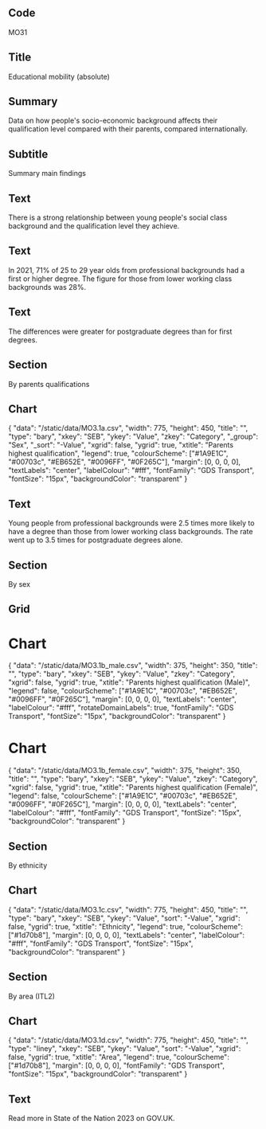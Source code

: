 ## Code
MO31

## Title
Educational mobility (absolute)

## Summary
Data on how people's socio-economic background affects their qualification level compared with their parents, compared internationally.

## Subtitle
Summary main findings

## Text
There is a strong relationship between young people's social class background and the qualification level they achieve.

## Text
In 2021, 71% of 25 to 29 year olds from professional backgrounds had a first or higher degree. The figure for those from lower working class backgrounds was 28%.

## Text
The differences were greater for postgraduate degrees than for first degrees.

## Section
By parents qualifications

## Chart
{ "data": "/static/data/MO3.1a.csv", "width": 775, "height": 450, "title": "", "type": "bary", "xkey": "SEB", "ykey": "Value", "zkey": "Category", "_group": "Sex", "_sort": "-Value", "xgrid": false, "ygrid": true, "xtitle": "Parents highest qualification", "legend": true, "colourScheme": ["#1A9E1C", "#00703c", "#EB652E", "#0096FF", "#0F265C"], "margin": [0, 0, 0, 0], "textLabels": "center", "labelColour": "#fff", "fontFamily": "GDS Transport", "fontSize": "15px", "backgroundColor": "transparent" }

## Text
Young people from professional backgrounds were 2.5 times more likely to have a degree than those from lower working class backgrounds. The rate went up to 3.5 times for postgraduate degrees alone.

## Section
By sex

## Grid
# Chart
{ "data": "/static/data/MO3.1b_male.csv", "width": 375, "height": 350, "title": "", "type": "bary", "xkey": "SEB", "ykey": "Value", "zkey": "Category", "xgrid": false, "ygrid": true, "xtitle": "Parents highest qualification (Male)", "legend": false, "colourScheme": ["#1A9E1C", "#00703c", "#EB652E", "#0096FF", "#0F265C"], "margin": [0, 0, 0, 0], "textLabels": "center", "labelColour": "#fff", "rotateDomainLabels": true, "fontFamily": "GDS Transport", "fontSize": "15px", "backgroundColor": "transparent" }

# Chart
{ "data": "/static/data/MO3.1b_female.csv", "width": 375, "height": 350, "title": "", "type": "bary", "xkey": "SEB", "ykey": "Value", "zkey": "Category", "xgrid": false, "ygrid": true, "xtitle": "Parents highest qualification (Female)", "legend": false, "colourScheme": ["#1A9E1C", "#00703c", "#EB652E", "#0096FF", "#0F265C"], "margin": [0, 0, 0, 0], "textLabels": "center", "labelColour": "#fff", "fontFamily": "GDS Transport", "fontSize": "15px", "backgroundColor": "transparent" }

## Section
By ethnicity

## Chart
{ "data": "/static/data/MO3.1c.csv", "width": 775, "height": 450, "title": "", "type": "bary", "xkey": "SEB", "ykey": "Value", "sort": "-Value", "xgrid": false, "ygrid": true, "xtitle": "Ethnicity", "legend": true, "colourScheme": ["#1d70b8"], "margin": [0, 0, 0, 0], "textLabels": "center", "labelColour": "#fff", "fontFamily": "GDS Transport", "fontSize": "15px", "backgroundColor": "transparent" }

## Section
By area (ITL2)

## Chart
{ "data": "/static/data/MO3.1d.csv", "width": 775, "height": 450, "title": "", "type": "liney", "xkey": "SEB", "ykey": "Value", "sort": "-Value", "xgrid": false, "ygrid": true, "xtitle": "Area", "legend": true, "colourScheme": ["#1d70b8"], "margin": [0, 0, 0, 0], "fontFamily": "GDS Transport", "fontSize": "15px", "backgroundColor": "transparent" }

## Text
Read more in State of the Nation 2023 on GOV.UK.
